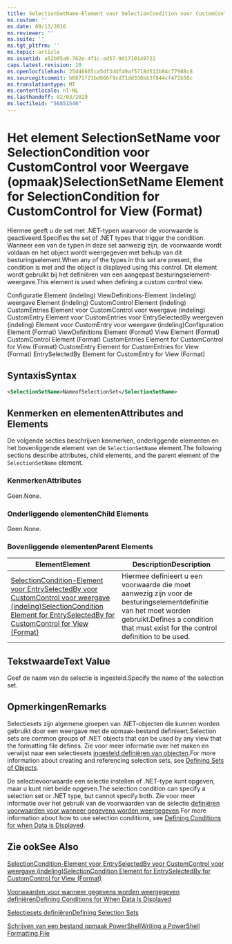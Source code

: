 ```yaml
---
title: SelectionSetName-Element voor SelectionCondition voor CustomControl voor weergave (indeling) | Microsoft Docs
ms.custom: ''
ms.date: 09/13/2016
ms.reviewer: ''
ms.suite: ''
ms.tgt_pltfrm: ''
ms.topic: article
ms.assetid: a52b05a9-762e-4f1c-ad57-9d1710149722
caps.latest.revision: 10
ms.openlocfilehash: 25d46665ca5df3ddf49af5718d513b84c77988c8
ms.sourcegitcommit: b6871f21bd666f9cd71dd336bb3f844cf472b56c
ms.translationtype: MT
ms.contentlocale: nl-NL
ms.lasthandoff: 02/03/2019
ms.locfileid: "56851546"
---
```

# <a name="selectionsetname-element-for-selectioncondition-for-customcontrol-for-view-format"></a><span data-ttu-id="6e4b9-102">Het element SelectionSetName voor SelectionCondition voor CustomControl voor Weergave (opmaak)</span><span class="sxs-lookup"><span data-stu-id="6e4b9-102">SelectionSetName Element for SelectionCondition for CustomControl for View (Format)</span></span>

<span data-ttu-id="6e4b9-103">Hiermee geeft u de set met .NET-typen waarvoor de voorwaarde is geactiveerd.</span><span class="sxs-lookup"><span data-stu-id="6e4b9-103">Specifies the set of .NET types that trigger the condition.</span></span> <span data-ttu-id="6e4b9-104">Wanneer een van de typen in deze set aanwezig zijn, de voorwaarde wordt voldaan en het object wordt weergegeven met behulp van dit besturingselement.</span><span class="sxs-lookup"><span data-stu-id="6e4b9-104">When any of the types in this set are present, the condition is met and the object is displayed using this control.</span></span> <span data-ttu-id="6e4b9-105">Dit element wordt gebruikt bij het definiëren van een aangepast besturingselement-weergave.</span><span class="sxs-lookup"><span data-stu-id="6e4b9-105">This element is used when defining a custom control view.</span></span>

<span data-ttu-id="6e4b9-106">Configuratie Element (indeling) ViewDefinitions-Element (indeling) weergave Element (indeling) CustomControl Element (indeling) CustomEntries Element voor CustomControl voor weergave (indeling) CustomEntry Element voor CustomEntries voor EntrySelectedBy weergeven (indeling) Element voor CustomEntry voor weergave (indeling)</span><span class="sxs-lookup"><span data-stu-id="6e4b9-106">Configuration Element (Format) ViewDefinitions Element (Format) View Element (Format) CustomControl Element (Format) CustomEntries Element for CustomControl for View (Format) CustomEntry Element for CustomEntries for View (Format) EntrySelectedBy Element for CustomEntry for View (Format)</span></span>

## <a name="syntax"></a><span data-ttu-id="6e4b9-107">Syntaxis</span><span class="sxs-lookup"><span data-stu-id="6e4b9-107">Syntax</span></span>

```xml
<SelectionSetName>NameofSelectionSet</SelectionSetName>
```

## <a name="attributes-and-elements"></a><span data-ttu-id="6e4b9-108">Kenmerken en elementen</span><span class="sxs-lookup"><span data-stu-id="6e4b9-108">Attributes and Elements</span></span>

<span data-ttu-id="6e4b9-109">De volgende secties beschrijven kenmerken, onderliggende elementen en het bovenliggende element van de `SelectionSetName` element.</span><span class="sxs-lookup"><span data-stu-id="6e4b9-109">The following sections describe attributes, child elements, and the parent element of the `SelectionSetName` element.</span></span>

### <a name="attributes"></a><span data-ttu-id="6e4b9-110">Kenmerken</span><span class="sxs-lookup"><span data-stu-id="6e4b9-110">Attributes</span></span>

<span data-ttu-id="6e4b9-111">Geen.</span><span class="sxs-lookup"><span data-stu-id="6e4b9-111">None.</span></span>

### <a name="child-elements"></a><span data-ttu-id="6e4b9-112">Onderliggende elementen</span><span class="sxs-lookup"><span data-stu-id="6e4b9-112">Child Elements</span></span>

<span data-ttu-id="6e4b9-113">Geen.</span><span class="sxs-lookup"><span data-stu-id="6e4b9-113">None.</span></span>

### <a name="parent-elements"></a><span data-ttu-id="6e4b9-114">Bovenliggende elementen</span><span class="sxs-lookup"><span data-stu-id="6e4b9-114">Parent Elements</span></span>

|<span data-ttu-id="6e4b9-115">Element</span><span class="sxs-lookup"><span data-stu-id="6e4b9-115">Element</span></span>|<span data-ttu-id="6e4b9-116">Description</span><span class="sxs-lookup"><span data-stu-id="6e4b9-116">Description</span></span>|
|-------------|-----------------|
|[<span data-ttu-id="6e4b9-117">SelectionCondition-Element voor EntrySelectedBy voor CustomControl voor weergave (indeling)</span><span class="sxs-lookup"><span data-stu-id="6e4b9-117">SelectionCondition Element for EntrySelectedBy for CustomControl for View (Format)</span></span>](./selectioncondition-element-for-entryselectedby-for-customcontrol-format.md)|<span data-ttu-id="6e4b9-118">Hiermee definieert u een voorwaarde die moet aanwezig zijn voor de besturingselementdefinitie van het moet worden gebruikt.</span><span class="sxs-lookup"><span data-stu-id="6e4b9-118">Defines a condition that must exist for the control definition to be used.</span></span>|

## <a name="text-value"></a><span data-ttu-id="6e4b9-119">Tekstwaarde</span><span class="sxs-lookup"><span data-stu-id="6e4b9-119">Text Value</span></span>

<span data-ttu-id="6e4b9-120">Geef de naam van de selectie is ingesteld.</span><span class="sxs-lookup"><span data-stu-id="6e4b9-120">Specify the name of the selection set.</span></span>

## <a name="remarks"></a><span data-ttu-id="6e4b9-121">Opmerkingen</span><span class="sxs-lookup"><span data-stu-id="6e4b9-121">Remarks</span></span>

<span data-ttu-id="6e4b9-122">Selectiesets zijn algemene groepen van .NET-objecten die kunnen worden gebruikt door een weergave met de opmaak-bestand definieert.</span><span class="sxs-lookup"><span data-stu-id="6e4b9-122">Selection sets are common groups of .NET objects that can be used by any view that the formatting file defines.</span></span> <span data-ttu-id="6e4b9-123">Zie voor meer informatie over het maken en verwijst naar een selectiesets [ingesteld definiëren van objecten](./defining-selection-sets.md).</span><span class="sxs-lookup"><span data-stu-id="6e4b9-123">For more information about creating and referencing selection sets, see [Defining Sets of Objects](./defining-selection-sets.md).</span></span>

<span data-ttu-id="6e4b9-124">De selectievoorwaarde een selectie instellen of .NET-type kunt opgeven, maar u kunt niet beide opgeven.</span><span class="sxs-lookup"><span data-stu-id="6e4b9-124">The selection condition can specify a selection set or .NET type, but cannot specify both.</span></span> <span data-ttu-id="6e4b9-125">Zie voor meer informatie over het gebruik van de voorwaarden van de selectie [definiëren voorwaarden voor wanneer gegevens worden weergegeven](./defining-conditions-for-displaying-data.md).</span><span class="sxs-lookup"><span data-stu-id="6e4b9-125">For more information about how to use selection conditions, see [Defining Conditions for when Data is Displayed](./defining-conditions-for-displaying-data.md).</span></span>

## <a name="see-also"></a><span data-ttu-id="6e4b9-126">Zie ook</span><span class="sxs-lookup"><span data-stu-id="6e4b9-126">See Also</span></span>

[<span data-ttu-id="6e4b9-127">SelectionCondition-Element voor EntrySelectedBy voor CustomControl voor weergave (indeling)</span><span class="sxs-lookup"><span data-stu-id="6e4b9-127">SelectionCondition Element for EntrySelectedBy for CustomControl for View (Format)</span></span>](./selectioncondition-element-for-entryselectedby-for-customcontrol-format.md)

[<span data-ttu-id="6e4b9-128">Voorwaarden voor wanneer gegevens worden weergegeven definiëren</span><span class="sxs-lookup"><span data-stu-id="6e4b9-128">Defining Conditions for When Data Is Displayed</span></span>](./defining-conditions-for-displaying-data.md)

[<span data-ttu-id="6e4b9-129">Selectiesets definiëren</span><span class="sxs-lookup"><span data-stu-id="6e4b9-129">Defining Selection Sets</span></span>](./defining-selection-sets.md)

[<span data-ttu-id="6e4b9-130">Schrijven van een bestand opmaak PowerShell</span><span class="sxs-lookup"><span data-stu-id="6e4b9-130">Writing a PowerShell Formatting File</span></span>](./writing-a-powershell-formatting-file.md)
